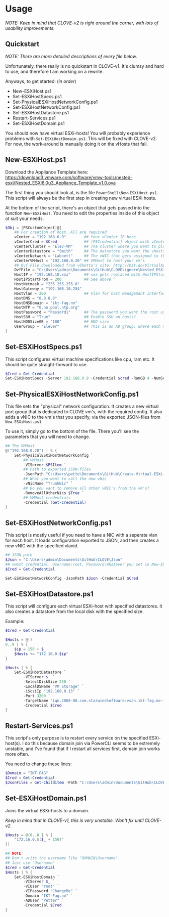 # Usage

*NOTE: Keep in mind that CLOVE-v2 is right around the corner, with lots of usability improvements.*

## Quickstart

*NOTE: There are more detailed descriptions of every file below.* 

Unfortunately, there really is no quickstart in CLOVE-v1. It's clumsy and hard to use, and therefore I am working on a rewrite.

Anyways, to get started: (*in order*)
* New-ESXiHost.ps1
* Set-ESXiHostSpecs.ps1
* Set-PhysicalESXiHostNetworkConfig.ps1
* Set-ESXiHostNetworkConfig.ps1
* Set-ESXiHostDatastore.ps1
* Restart-Services.ps1
* Set-ESXiHostDomain.ps1

You should now have virtual ESXi-hosts! You will probably experience problems with `Set-ESXiHostDomain.ps1`. This will be fixed with CLOVE-v2. For now, the work-around is manually doing it on the vHosts that fail.

## New-ESXiHost.ps1

Download the Appliance Template here: https://download3.vmware.com/software/vmw-tools/nested-esxi/Nested_ESXi6.0u3_Appliance_Template_v1.0.ova

The first thing you should look at, is the file `PowerShell\New-ESXiHost.ps1`. This script will always be the first step in creating new virtual ESXi hosts.

At the bottom of the script, there's an object that gets passed into the function `New-ESXiHost`. You need to edit the properties inside of this object ot suit your needs.

```PowerShell
$Obj = [PSCustomObject]@{
    ## For creation of host. All are required
    vCenter = "192.168.0.9"        ## Your vCenter IP here
    vCenterCred = $Cred            ## [PSCredential] object with vCenter credentials
    vCenterCluster = "Elev-VM"     ## The cluster where you want to place your vms
    vCenterDatastore = "Smith"     ## The datastore you want the vHosts to be stored on
    vCenterNetwork = "Labnett"     ## The vNIC that gets assigned to the vHosts
    vCenterVMHost = "192.168.0.20" ## VMHost to host your vm's
    ## Ovf File downloaded from vGhetto's site: http://bit.do/VirtualAppliance
    OvfFile = "C:\Users\admin\Documents\GitHub\CLOVE\ignore\Nested_ESXi6.0u3_Appliance_Template_v1.0.ova"
    HostIP = "192.168.10.xxx"      ## xxx gets replaced with HostIPStartFrom (180 + 1 after the first one)
    HostIPStartFrom = 200          ## See above ^
    HostNetmask = "255.255.255.0" 
    HostGateway = "192.168.10.254"
    HostVlan = 300                 ## Vlan for host management interface. Set to $Null for default
    HostDNS = "8.8.8.8"
    HostDNSDomain = "ikt-fag.no"
    HostNTP = "0.no.pool.ntp.org"
    HostPassword = "Passord1"      ## The password you want the root user to get
    HostSSH = "True"               ## Enable SSH on hosts?
    HostHDDSizeGB = "100"          ## HDD size
    UserGroup = "Elever"           ## This is an AD group, where each member gets their own ESXi host.
}
```

## Set-ESXiHostSpecs.ps1

This script configures virtual machine specifications like cpu, ram etc. It should be quite straight-forward to use.

```PowerShell
$Cred = Get-Credential
Set-ESXiHostSpecs -Server 192.168.0.9 -Credential $cred -RamGB 4 -NumSockets 1 -NumCores 4
```

## Set-PhysicalESXiHostNetworkConfig.ps1

This file sets the "physical" network configuration. It creates a new virtual port group that is dedicated to CLOVE vm's, with the required config. It also adds a vNIC to the vm's that you specify, via the exported JSON-files from `New-ESXiHost.ps1`

To use it, simply go to the bottom of the file. There you'll see the parameters that you will need to change.

```PowerShell
## The VMHost
@("192.168.0.20") | % {
    Set-PhysicalESXiHostNetworkConfig `
        ## VMHost
        -VIServer $PSItem `
        ## Path to exported JSON-files
        -JsonPath "C:\Users\pette\Documents\GitHub\Create-Virtual-ESXi-Hosts\Json\GROUPS" `
        ## What you want to call the new vNic
        -vNicName "TrunkNic" `
        ## Do you want to remove all other vNIC's from the vm's?
        -RemoveAllOtherNics $True `
        ## VMHost credentials
        -Credential (Get-Credential)
}
```

## Set-ESXiHostNetworkConfig.ps1

This script is mostly useful if you need to have a NIC with a seperate vlan for each host. It loads configuration exported to JSON, and then creates a new vNIC with the specified vlanid.

```PowerShell
## JSON path
$Json = "C:\Users\admin\Documents\GitHub\CLOVE\Json"
## vHost credential. Username:root, Password:Whatever you set in New-ESXiHost
$Cred = Get-Credential

Set-ESXiHostNetworkConfig -JsonPath $Json -Credential $Cred
```

## Set-ESXiHostDatastore.ps1

This script will configure each virtual ESXi-host with specified datastores. It also creates a datastore from the local disk with the specified size.

Example:

```PowerShell
$Cred = Get-Credential

$Hosts = @()
0..9 | % {
    $ip = 150 + $_
    $Hosts += "172.16.0.$ip"
}

$Hosts | % {
    Set-ESXiHostDatastore `
        -VIServer $_ `
        -SelectDiskSize 250 `
        -LocalDSName "VM Storage" `
        -iScsiIp "192.168.0.15" `
        -Port 3260 `
        -TargetName "iqn.2008-08.com.starwindsoftware:vsan.ikt-fag.no-iso" `
        -Credential $Cred
}
```

## Restart-Services.ps1

This script's only purpose is to restart every service on the specified ESXi-host(s). I do this because domain join via PowerCLI seems to be extremely unstable, and I've found that if I restart all services first, domain join works more often.

You need to change these lines:

```PowerShell
$Domain = "IKT-FAG"
$Cred = Get-Credential
$JsonFiles = Get-Childitem -Path "C:\Users\admin\Documents\GitHub\CLOVE\Json\Eksamen"
```

## Set-ESXiHostDomain.ps1

Joins the virtual ESXi-hosts to a domain.

*Keep in mind that in CLOVE-v1, this is very unstable. Won't fix until CLOVE-v2.*

```PowerShell
$Hosts = @(0..8 | % {
    "172.16.0.$($_ + 150)"
})

## NOTE:
## Don't write the username like "DOMAIN\Username".
## Just use "Username"
$Cred = Get-Credential
$Hosts | % {
    Set-ESXiHostDomain `
        -VIServer $_ `
        -VIUser "root" `
        -VIPassword "ChangeMe" `
        -Domain "IKT-Fag.no" `
        -ADUser "Petter" `
        -Credential $Cred
}
```

